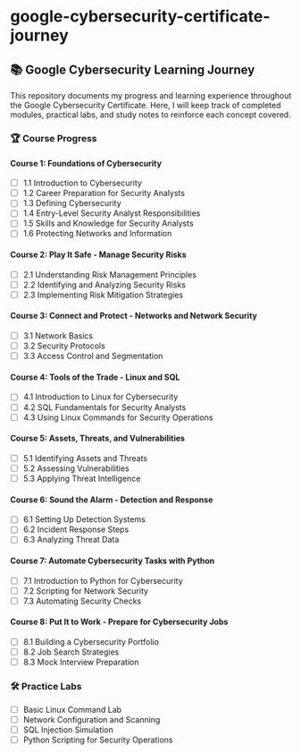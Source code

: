# google-cybersecurity-certificate-journey
## 📚 Google Cybersecurity Learning Journey

This repository documents my progress and learning experience throughout the Google Cybersecurity Certificate. Here, I will keep track of completed modules, practical labs, and study notes to reinforce each concept covered.

### 🏆 Course Progress

#### Course 1: Foundations of Cybersecurity
- [ ] 1.1 Introduction to Cybersecurity
- [ ] 1.2 Career Preparation for Security Analysts
- [ ] 1.3 Defining Cybersecurity
- [ ] 1.4 Entry-Level Security Analyst Responsibilities
- [ ] 1.5 Skills and Knowledge for Security Analysts
- [ ] 1.6 Protecting Networks and Information

#### Course 2: Play It Safe - Manage Security Risks
- [ ] 2.1 Understanding Risk Management Principles
- [ ] 2.2 Identifying and Analyzing Security Risks
- [ ] 2.3 Implementing Risk Mitigation Strategies

#### Course 3: Connect and Protect - Networks and Network Security
- [ ] 3.1 Network Basics
- [ ] 3.2 Security Protocols
- [ ] 3.3 Access Control and Segmentation

#### Course 4: Tools of the Trade - Linux and SQL
- [ ] 4.1 Introduction to Linux for Cybersecurity
- [ ] 4.2 SQL Fundamentals for Security Analysts
- [ ] 4.3 Using Linux Commands for Security Operations

#### Course 5: Assets, Threats, and Vulnerabilities
- [ ] 5.1 Identifying Assets and Threats
- [ ] 5.2 Assessing Vulnerabilities
- [ ] 5.3 Applying Threat Intelligence

#### Course 6: Sound the Alarm - Detection and Response
- [ ] 6.1 Setting Up Detection Systems
- [ ] 6.2 Incident Response Steps
- [ ] 6.3 Analyzing Threat Data

#### Course 7: Automate Cybersecurity Tasks with Python
- [ ] 7.1 Introduction to Python for Cybersecurity
- [ ] 7.2 Scripting for Network Security
- [ ] 7.3 Automating Security Checks

#### Course 8: Put It to Work - Prepare for Cybersecurity Jobs
- [ ] 8.1 Building a Cybersecurity Portfolio
- [ ] 8.2 Job Search Strategies
- [ ] 8.3 Mock Interview Preparation

### 🛠️ Practice Labs
- [ ] Basic Linux Command Lab
- [ ] Network Configuration and Scanning
- [ ] SQL Injection Simulation
- [ ] Python Scripting for Security Operations
